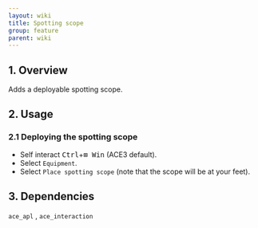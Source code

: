 ```yaml
---
layout: wiki
title: Spotting scope
group: feature
parent: wiki
---
```


## 1. Overview

Adds a deployable spotting scope.

## 2. Usage

### 2.1 Deploying the spotting scope
- Self interact <kbd>Ctrl</kbd>+<kbd>⊞&nbsp;Win</kbd> (ACE3 default).
- Select `Equipment`.
- Select `Place spotting scope` (note that the scope will be at your feet).

## 3. Dependencies

`ace_apl` , `ace_interaction`
